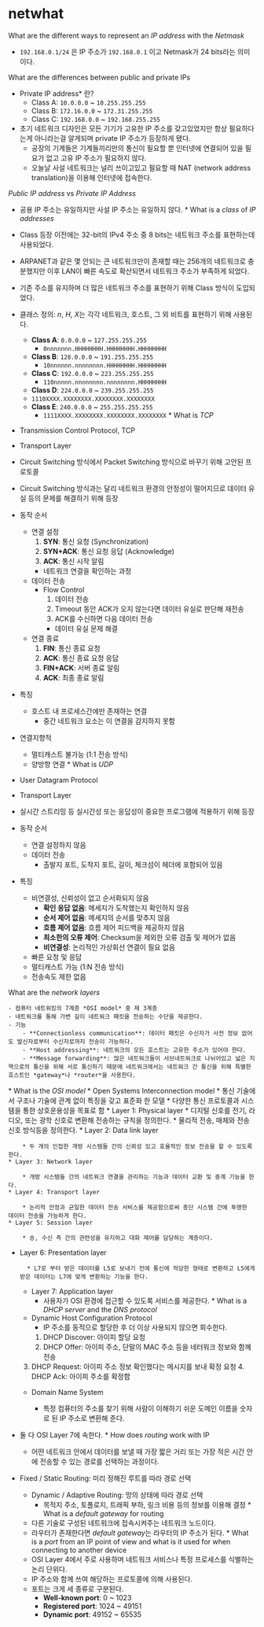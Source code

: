 # netwhat

What are the different ways to represent an *IP address* with the *Netmask*

* `192.168.0.1/24` 은 IP 주소가 `192.168.0.1` 이고 Netmask가 24 bits라는 의미이다.


What are the differences between public and private IPs

- Private IP address* 란?
  - Class A: `10.0.0.0` ~ `10.255.255.255`
  - Class B: `172.16.0.0` ~ `172.31.255.255`
  - Class C: `192.168.0.0` ~ `192.168.255.255`
- 초기 네트워크 디자인은 모든 기기가 고유한 IP 주소를 갖고있었지만 항상 필요하다는게 아니라는걸 알게되며 private IP 주소가 등장하게 됐다.
  * 공장의 기계들은 기계들끼리만의 통신이 필요할 뿐 인터넷에 연결되어 있을 필요가 없고 고유 IP 주소가 필요하지 않다.
  * 오늘날 사설 네트워크는 널리 쓰이고있고 필요할 때 NAT (network address translation)을 이용해 인터넷에 접속한다.

*Public IP address* vs *Private IP Address*

* 공용 IP 주소는 유일하지만 사설 IP 주소는 유일하지 않다.
\* What is a *class* of *IP addresses*

* Class 등장 이전에는 32-bit의 IPv4 주소 중 8 bits는 네트워크 주소를 표현하는데 사용되었다.
* ARPANET과 같은 몇 안되는 큰 네트워크만이 존재할 때는 256개의 네트워크로 충분했지만 이후 LAN이 빠른 속도로 확산되면서 네트워크 주소가 부족하게 되었다.
* 기존 주소를 유지하며 더 많은 네트워크 주소를 표현하기 위해 Class 방식이 도입되었다.
* 클래스 정의: *n*, *H*, *X*는 각각 네트워크, 호스트, 그 외 비트를 표현하기 위해 사용된다.
  * **Class A**: `0.0.0.0` ~ `127.255.255.255`
  	* `0nnnnnnn.HHHHHHHH.HHHHHHHH.HHHHHHHH`
  * **Class B**: `128.0.0.0` ~ `191.255.255.255`
  	* `10nnnnnn.nnnnnnnn.HHHHHHHH.HHHHHHHH`
  * **Class C**: `192.0.0.0` ~ `223.255.255.255`
  	* `110nnnnn.nnnnnnnn.nnnnnnnn.HHHHHHHH`
  * **Class D**: `224.0.0.0` ~ `239.255.255.255`
  * `1110XXXX.XXXXXXXX.XXXXXXXX.XXXXXXXX`
  * **Class E**: `240.0.0.0` ~ `255.255.255.255`
  	* `1111XXXX.XXXXXXXX.XXXXXXXX.XXXXXXXX`
  \* What is *TCP*
* Transmission Control Protocol, TCP
* Transport Layer
* Circuit Switching 방식에서 Packet Switching 방식으로 바꾸기 위해 고안된 프로토콜
* Circuit Switching 방식과는 달리 네트워크 환경의 안정성이 떨어지므로 데이터 유실 등의 문제를 해결하기 위해 등장
* 동작 순서
  * 연결 설정
  	1. **SYN**: 통신 요청 (Synchronization)
  	2. **SYN+ACK**: 통신 요청 응답 (Acknowledge)
  	3. **ACK**: 통신 시작 알림
  	* 네트워크 연결을 확인하는 과정
  * 데이터 전송
  	* Flow Control
  		1. 데이터 전송
  		2. Timeout 동안 ACK가 오지 않는다면 데이터 유실로 판단해 재전송
  		3. ACK를 수신하면 다음 데이터 전송
  		* 데이터 유실 문제 해결
  * 연결 종료
  	1. **FIN**: 통신 종료 요청
  	2. **ACK**: 통신 종료 요청 응답
  	3. **FIN+ACK**: 서버 종료 알림
  	4. **ACK**: 최종 종료 알림
* 특징
  * 호스트 내 프로세스간에만 존재하는 연결
  	* 중간 네트워크 요소는 이 연결을 감지하지 못함
* 연결지향적
  * 멀티캐스트 불가능 (1:1 전송 방식)
  * 양방향 연결
  \* What is *UDP*
* User Datagram Protocol
* Transport Layer
* 실시간 스트리밍 등 실시간성 또는 응답성이 중요한 프로그램에 적용하기 위해 등장
* 동작 순서
  * 연결 설정하지 않음
  * 데이터 전송
  	* 촐발지 포트, 도착지 포트, 길이, 체크섬이 헤더에 포함되어 있음
* 특징
  * 비연결성, 신뢰성이 없고 순서화되지 않음
  	* **확인 응답 없음**: 메세지가 도착했는지 확인하지 않음
  	* **순서 제어 없음**: 메세지의 순서를 맞추지 않음
  	* **흐름 제어 없음**: 흐름 제어 피드백을 제공하지 않음
  	* **최소한의 오류 제어**: Checksum을 제외한 오류 검출 및 제어가 없음
  	* **비연결성**: 논리적인 가상회선 연결이 필요 없음
  * 빠른 요청 및 응답
  * 멀티캐스트 가능 (1:N 전송 방식)
  * 전송속도 제한 없음



What are the *network layers*

	- 컴퓨터 네트워킹의 7계층 *OSI model* 중 제 3계층
	- 네트워크를 통해 가변 길이 네트워크 패킷을 전송하는 수단을 제공한다.
	- 기능
		- **Connectionless communication**: 데이터 패킷은 수신자가 사전 정보 없어도 발신자로부터 수신자로까지 전송이 가능하다.
		- **Host addressing**: 네트워크의 모든 호스트는 고유한 주소가 있어야 한다.
		- **Message forwarding**: 많은 네트워크들이 서브네트워크로 나뉘어있고 넓은 지역으로의 통신을 위해 서로 통신하기 때문에 네트워크에서는 네트워크 간 통신을 위해 특별한 호스트인 *gateway*나 *router*을 사용한다.
\* What is the *OSI model*
	* Open Systems Interconnection model
	* 통신 기술에서 구조나 기술에 관계 없이 특징을 갖고 표준화 한 모델
	* 다양한 통신 프로토콜과 시스템을 통한 상호운용성을 목표로 함
	* Layer 1: Physical layer
		* 디지털 신호를 전기, 라디오, 또는 광학 신호로 변환해 전송하는 규칙을 정의한다.
		* 물리적 전송, 매체와 전송 신호 방식등을 정의한다.
	* Layer 2: Data link layer
		
		* 두 개의 인접한 개방 시스템들 간의 신뢰성 있고 효율적인 정보 전송을 할 수 있도록 한다.
	* Layer 3: Network layer
		
		* 개방 시스템들 간의 네트워크 연결을 관리하는 기능과 데이터 교환 및 중계 기능을 한다.
	* Layer 4: Transport layer
		
		* 논리적 안정과 균일한 데이터 전송 서비스를 제공함으로써 종단 시스템 간에 투명한 데이터 전송을 가능하게 한다.
	* Layer 5: Session layer
		
		* 송, 수신 측 간의 관련성을 유지하고 대화 제어를 담당하는 계층이다.
* Layer 6: Presentation layer
		
		* L7로 부터 받은 데이터를 L5로 보내기 전에 통신에 적당한 형태로 변환하고 L5에게 받은 데이터는 L7에 맞게 변환하는 기능을 한다.
	* Layer 7: Application layer
		* 사용자가 OSI 환경에 접근할 수 있도록 서비스를 제공한다.
	\* What is a *DHCP server* and the *DNS protocol*
	* Dynamic Host Configuration Protocol
		* IP 주소를 동적으로 할당한 후 더 이상 사용되지 않으면 회수한다.
		1. DHCP Discover: 아이피 할당 요청
		2. DHCP Offer: 아이피 주소, 단말의 MAC 주소 등을 네터워크 정보와 함께 전송
	3. DHCP Request: 아이피 주소 정보 확인했다는 메시지를 보내 확정 요청
		4. DHCP Ack: 아이피 주소를 확정함
	* Domain Name System
		
		* 특정 컴퓨터의 주소를 찾기 위해 사람이 이해하기 쉬운 도메인 이름을 숫자로 된 IP 주소로 변환해 준다.
* 둘 다 OSI Layer 7에 속한다.
	\* How does *routing* work with IP
	
	* 어떤 네트워크 안에서 데이터를 보낼 때 가장 짧은 거리 또는 가장 적은 시간 안에 전송할 수 있는 경로를 선택하는 과정이다.
* Fixed / Static Routing: 미리 정해진 루트를 따라 경로 선택
	* Dynamic / Adaptive Routing: 망의 상태에 따라 경로 선택
		* 목적지 주소, 토폴로지, 트래픽 부하, 링크 비용 등의 정보를 이용해 결정
	\* What is a *default gateway* for routing
	* 다른 기술로 구성된 네트워크에 접속시켜주는 네트워크 노드이다.
	* 라우터가 존재한다면 *default gateway*는 라우터의 IP 주소가 된다.
	\* What is a *port* from an IP point of view and what is it used for when connecting to another device
	* OSI Layer 4에서 주로 사용하며 네트워크 서비스나 특정 프로세스를 식별하는 논리 단위다.
	* IP 주소와 함께 쓰여 해당하는 프로토콜에 의해 사용된다.
	* 포트는 크게 세 종류로 구분된다.
		* **Well-known port**: 0 ~ 1023
		* **Registered port**: 1024 ~ 49151
		* **Dynamic port**: 49152 ~ 65535
